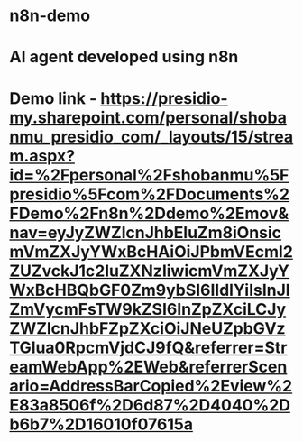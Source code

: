 # n8n-demo

# AI agent developed using n8n





# Demo link - https://presidio-my.sharepoint.com/personal/shobanmu_presidio_com/_layouts/15/stream.aspx?id=%2Fpersonal%2Fshobanmu%5Fpresidio%5Fcom%2FDocuments%2FDemo%2Fn8n%2Ddemo%2Emov&nav=eyJyZWZlcnJhbEluZm8iOnsicmVmZXJyYWxBcHAiOiJPbmVEcml2ZUZvckJ1c2luZXNzIiwicmVmZXJyYWxBcHBQbGF0Zm9ybSI6IldlYiIsInJlZmVycmFsTW9kZSI6InZpZXciLCJyZWZlcnJhbFZpZXciOiJNeUZpbGVzTGlua0RpcmVjdCJ9fQ&referrer=StreamWebApp%2EWeb&referrerScenario=AddressBarCopied%2Eview%2E83a8506f%2D6d87%2D4040%2Db6b7%2D16010f07615a
